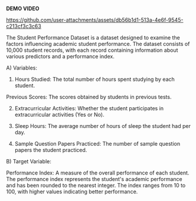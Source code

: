 **DEMO VIDEO**



https://github.com/user-attachments/assets/db56b1d1-513a-4e6f-9545-c213cf3c3c63




The Student Performance Dataset is a dataset designed to examine the factors influencing academic student performance. The dataset consists of 10,000 student records, with each record containing information about various predictors and a performance index.

A) Variables:

1. Hours Studied: The total number of hours spent studying by each student.

Previous Scores: The scores obtained by students in previous tests.

2. Extracurricular Activities: Whether the student participates in extracurricular activities (Yes or No).

3. Sleep Hours: The average number of hours of sleep the student had per day.

4. Sample Question Papers Practiced: The number of sample question papers the student practiced.

B) Target Variable:

Performance Index: A measure of the overall performance of each student. The performance index represents the student's academic performance and has been rounded to the nearest integer. The index ranges from 10 to 100, with higher values indicating better performance.
